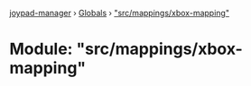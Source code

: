 [joypad-manager](../README.md) › [Globals](../globals.md) › ["src/mappings/xbox-mapping"](_src_mappings_xbox_mapping_.md)

# Module: "src/mappings/xbox-mapping"


